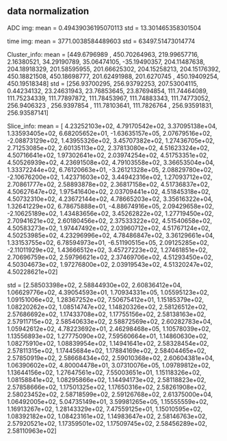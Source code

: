 ## data normalization
ADC img:
mean = 0.49439036195070113
std = 13.301465358301504

time img:
mean = 3771.0038584489603
std = 63497.51473014774

Cluster_info:
mean = [449.6796989 , 450.70264963, 219.99657716,   2.16380521,
        34.29190789,  35.06474105, -35.19490357, 204.11487638,
       204.18918329, 201.58595955, 201.66625302, 204.15258213,
       204.15176392, 450.18821508, 450.18698777, 201.62491988,
       201.6270745 , 450.19409254, 450.19518348]
std = [256.93700295, 256.93792253, 207.53004115,   0.44234132,
        23.24631943,  23.76853645,  23.87694854, 111.74464089,
       111.75234339, 111.77897872, 111.78453967, 111.74883343,
       111.74773052, 256.9406323 , 256.9397854 , 111.78103641,
       111.7826764 , 256.93591831, 256.93587141]

Slice_info:
mean = [ 4.23252103e+02,  4.79170542e+02,  3.37095138e+04,  1.33593405e+02,
        6.68205652e+01, -1.63635157e+05,  2.07679516e+02, -2.08873129e+02,
        1.43955326e+02,  3.45707382e+02,  1.27436705e+02,  2.71253085e+02,
        2.60135113e+02,  2.37813080e+02,  4.51623324e+02,  4.50716641e+02,
        1.97302641e+02,  2.03974254e+02,  4.51753351e+02,  4.50526939e+02,
        4.23691508e+02,  4.79103558e+02,  3.36653504e+04,  1.33372244e+02,
        6.76120663e+01, -3.26121328e+05,  2.08829780e+02, -2.10676200e+02,
        1.42371603e+02,  3.44942316e+02,  1.27093712e+02,  2.70861777e+02,
        2.58893878e+02,  2.36817158e+02,  4.51736837e+02,  4.50627647e+02,
        1.97541640e+02,  2.03709441e+02,  4.51845318e+02,  4.50732310e+02,
        4.23672144e+02,  4.78665203e+02,  3.35616322e+04,  1.32641229e+02,
        6.78675888e+01, -4.88674916e+05,  2.09429658e+02, -2.10625189e+02,
        1.43483656e+02,  3.45262822e+02,  1.27719450e+02,  2.70941621e+02,
        2.60180456e+02,  2.37533322e+02,  4.51540658e+02,  4.50583273e+02,
        1.97447492e+02,  2.03960712e+02,  4.51767124e+02,  4.50253985e+02,
        4.23296996e+02,  4.78486847e+02,  3.36129661e+04,  1.33153755e+02,
        6.78594973e+01, -6.51190515e+05,  2.09125285e+02, -2.11011929e+02,
        1.43666512e+02,  3.45727223e+02,  1.27461851e+02,  2.70696759e+02,
        2.59796621e+02,  2.37469706e+02,  4.51293450e+02,  4.50304673e+02,
        1.97276800e+02,  2.03919543e+02,  4.51320247e+02,  4.50228621e+02]

std = [2.58503398e+02, 2.58844930e+02, 2.60836412e+04, 1.06629776e+02,
       4.39054593e+01, 1.70934331e+05, 1.05595123e+02, 1.09151006e+02,
       1.28367252e+02, 7.50675412e+01, 1.15185379e+02, 1.08220262e+02,
       1.08514747e+02, 1.14820326e+02, 2.58126512e+02, 2.57686692e+02,
       1.17433708e+02, 1.17755156e+02, 2.58138163e+02, 2.57911715e+02,
       2.58540633e+02, 2.58872569e+02, 2.60282783e+04, 1.05942612e+02,
       4.78223692e+01, 2.46298468e+05, 1.10578039e+02, 1.13556893e+02,
       1.27775090e+02, 7.59560664e+01, 1.14860630e+02, 1.08275910e+02,
       1.08839954e+02, 1.14941641e+02, 2.58328454e+02, 2.57811315e+02,
       1.17445684e+02, 1.17884169e+02, 2.58404465e+02, 2.57850919e+02,
       2.58668434e+02, 2.59010368e+02, 2.60604381e+04, 1.06390602e+02,
       4.80004478e+01, 3.07310076e+05, 1.09789812e+02, 1.13644156e+02,
       1.27647561e+02, 7.55003651e+01, 1.15118326e+02, 1.08158841e+02,
       1.08295866e+02, 1.14494173e+02, 2.58118823e+02, 2.57858666e+02,
       1.17501325e+02, 1.17650316e+02, 2.58261908e+02, 2.58023452e+02,
       2.58718599e+02, 2.59126768e+02, 2.61375000e+04, 1.06492005e+02,
       5.04735149e+01, 3.59981265e+05, 1.15555559e+02, 1.16913267e+02,
       1.28143329e+02, 7.47559125e+01, 1.15010595e+02, 1.08392182e+02,
       1.08423161e+02, 1.14983647e+02, 2.58146763e+02, 2.57920521e+02,
       1.17359501e+02, 1.17509745e+02, 2.58456289e+02, 2.58110963e+02]